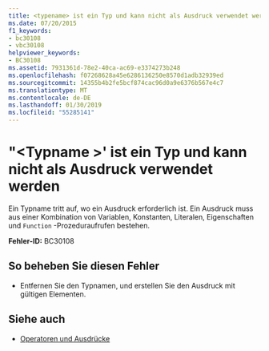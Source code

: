 ```yaml
---
title: <typename> ist ein Typ und kann nicht als Ausdruck verwendet werden.
ms.date: 07/20/2015
f1_keywords:
- bc30108
- vbc30108
helpviewer_keywords:
- BC30108
ms.assetid: 7931361d-78e2-40ca-ac69-e3374273b248
ms.openlocfilehash: f07268628a45e6286136250e8570d1adb32939ed
ms.sourcegitcommit: 14355b4b2fe5bcf874cac96d0a9e6376b567e4c7
ms.translationtype: MT
ms.contentlocale: de-DE
ms.lasthandoff: 01/30/2019
ms.locfileid: "55285141"
---
```

# <a name="typename-is-a-type-and-cannot-be-used-as-an-expression"></a>"\<Typname >' ist ein Typ und kann nicht als Ausdruck verwendet werden
Ein Typname tritt auf, wo ein Ausdruck erforderlich ist. Ein Ausdruck muss aus einer Kombination von Variablen, Konstanten, Literalen, Eigenschaften und `Function` -Prozeduraufrufen bestehen.  
  
 **Fehler-ID:** BC30108  
  
## <a name="to-correct-this-error"></a>So beheben Sie diesen Fehler  
  
-   Entfernen Sie den Typnamen, und erstellen Sie den Ausdruck mit gültigen Elementen.  
  
## <a name="see-also"></a>Siehe auch
- [Operatoren und Ausdrücke](../../../visual-basic/programming-guide/language-features/operators-and-expressions/index.md)
